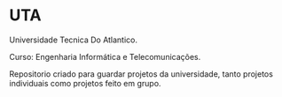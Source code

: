 # UTA
Universidade Tecnica Do Atlantico.

Curso: Engenharia Informática e Telecomunicações.

 Repositorio criado para guardar projetos da universidade, tanto projetos individuais como projetos feito em grupo.

